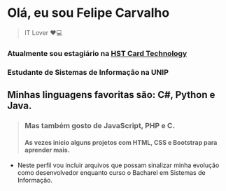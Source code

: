 # Olá, eu sou Felipe Carvalho
> IT Lover ❤️💻

### Atualmente sou estagiário na [HST Card Technology](https://www.hst.com.br/)

### Estudante de Sistemas de Informação na UNIP

## Minhas linguagens favoritas são: C#, Python e Java.
> ### Mas também gosto de JavaScript, PHP e C.
> #### As vezes inicio alguns projetos com HTML, CSS e Bootstrap para aprender mais.

* Neste perfil vou incluir arquivos que possam sinalizar minha evolução como 
desenvolvedor enquanto curso o Bacharel em Sistemas de Informação.
